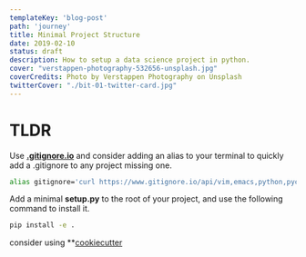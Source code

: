 ```yaml
---
templateKey: 'blog-post'
path: 'journey'
title: Minimal Project Structure
date: 2019-02-10
status: draft
description: How to setup a data science project in python.
cover: "verstappen-photography-532656-unsplash.jpg"
coverCredits: Photo by Verstappen Photography on Unsplash
twitterCover: "./bit-01-twitter-card.jpg"
---
```


# TLDR

Use **[.gitignore.io](https://www.gitignore.io)** and consider adding an alias to your terminal to quickly add a .gitignore to any project missing one.

``` bash
alias gitignore='curl https://www.gitignore.io/api/vim,emacs,python,pycharm,sublimetext,visualstudio,visualstudiocode,data > .gitignore'
```

Add a minimal **setup.py** to the root of your project, and use the following command to install it.

``` bash
pip install -e .
```

consider using **[cookiecutter](https://github.com/audreyr/cookiecutter)
